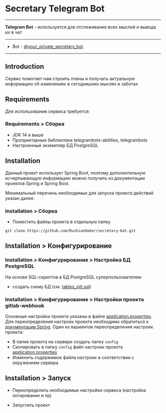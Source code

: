 
# Secretary Telegram Bot
____

**Telegram Bot** - используется для отслеживания всех мыслей и вывода их в чат

---

- Bot - [@your_private_secretary_bot](t.me/your_private_secretary_bot)

---

## Introduction

Сервис помогает нам строить планы и
получать актуальную информацию об изменениях в сегодняшних мыслях и заботах

## Requirements

Для использования сервиса требуется:

### Requirements > Сборка

* JDK 14 и выше
* Проприетарные библиотеки telegrambots-abilities, telegrambots 
* Настроенный экземпляр БД PostgreSQL

## Installation

Данный проект использует Spring Boot, поэтому дополнительную исчерпывающую информацию можно получить из документации
проектов Spring и Spring Boot. 

Минимальный перечень необходимых для запуска проекта действий указан далее.

### Installation > Сборка

* Поместить файлы проекта в отдельную папку

`git clone https://github.com/RushianHaker/secretary-bot.git`

## Installation > Конфигурирование

### Installation > Конфигурирование > Настройка БД PostgreSQL

На основе SQL-скриптов в БД PostgreSQL суперпользователем:

* создать схему БД (см. [tables_init.sql](sql/tables_init.sql))


### Installation > Конфигурирование > Настройки проекта gitlab-webhook

Основные настройки проекта указаны в файле [application.properties](src/main/resources/application.properties).
Для переопределения настроек проекта необходимо обратиться к
[документации Spring](https://docs.spring.io/spring-boot/docs/current/reference/html/spring-boot-features.html#boot-features-external-config).
Один из вариантов переопределения настроек проекта:

* В папке проекта на сервере создать папку `config`
* Скопировать в папку `config` файл настроек проекта [application.properties](src/main/resources/application.properties)
* Изменить содержимое файла настроек в соответствии с окружением сервера

## Installation > Запуск

* Переопределить необходимые настройки сервиса (настройка логирование и пр)

* Запустить проект
